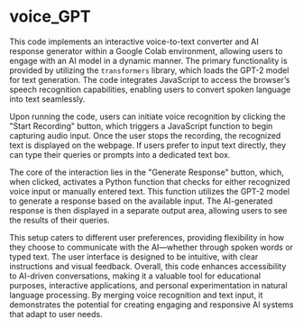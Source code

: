 # voice_GPT
This code implements an interactive voice-to-text converter and AI response generator within a Google Colab environment, allowing users to engage with an AI model in a dynamic manner. The primary functionality is provided by utilizing the `transformers` library, which loads the GPT-2 model for text generation. The code integrates JavaScript to access the browser’s speech recognition capabilities, enabling users to convert spoken language into text seamlessly.

Upon running the code, users can initiate voice recognition by clicking the "Start Recording" button, which triggers a JavaScript function to begin capturing audio input. Once the user stops the recording, the recognized text is displayed on the webpage. If users prefer to input text directly, they can type their queries or prompts into a dedicated text box.

The core of the interaction lies in the "Generate Response" button, which, when clicked, activates a Python function that checks for either recognized voice input or manually entered text. This function utilizes the GPT-2 model to generate a response based on the available input. The AI-generated response is then displayed in a separate output area, allowing users to see the results of their queries.

This setup caters to different user preferences, providing flexibility in how they choose to communicate with the AI—whether through spoken words or typed text. The user interface is designed to be intuitive, with clear instructions and visual feedback. Overall, this code enhances accessibility to AI-driven conversations, making it a valuable tool for educational purposes, interactive applications, and personal experimentation in natural language processing. By merging voice recognition and text input, it demonstrates the potential for creating engaging and responsive AI systems that adapt to user needs.
